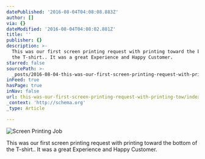```yaml
---
datePublished: '2016-08-04T04:08:08.883Z'
author: []
via: {}
dateModified: '2016-08-04T04:08:02.881Z'
title: ''
publisher: {}
description: >-
  This was our first screen printing request with printing toward the bottom of
  the T-shirt.. It was a great Experience and Happy Customer.
starred: false
sourcePath: >-
  _posts/2016-08-04-this-was-our-first-screen-printing-request-with-printing-tow.md
inFeed: true
hasPage: true
inNav: false
url: this-was-our-first-screen-printing-request-with-printing-tow/index.html
_context: 'http://schema.org'
_type: Article

---
```

![Screen Printing Job](https://the-grid-user-content.s3-us-west-2.amazonaws.com/3e921081-33f0-4822-b534-0cddf15140f8.jpg)

This was our first screen printing request with printing toward the bottom of the T-shirt.. It was a great Experience and Happy Customer.